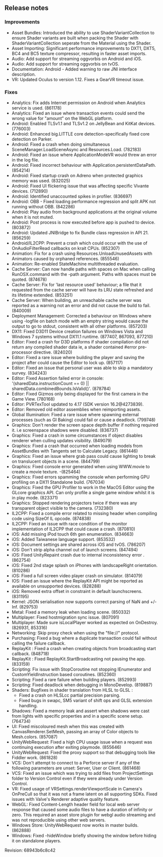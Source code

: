 ## Release notes

### Improvements

-   Asset Bundles: Introduced the ability to use ShaderVariantCollection to ensure Shader variants are built when packing the Shader with ShaderVariantCollection seperate from the Material using the Shader.
-   Asset Importing: Significant performance improvements to DXT1, DXT5, BC4 and BC5 texture compressor, resulting in faster asset imports.
-   Audio: Add support for streaming oggvorbis on Android and iOS.
-   Audio: Add support for streaming oggvorbis on tvOS.
-   Documentation: Android - Added warning to raw JNI interface description.
-   VR: Updated Oculus to version 1.12. Fixes a GearVR timeout issue.

### Fixes

-   Analytics: Fix adds Internet permission on Android when Analytics service is used. (861178)
-   Analytics: Fixed an issue where transaction events could send the wrong value for \"amount\" on the WebGL platform.
-   Android: Enabled TLSv1.1 and TLSv1.2 on JellyBean and KitKat devices. (776003)
-   Android: Enhanced big.LITTLE core detection-specifically fixed core detection on Parker.
-   Android: Fixed a crash when doing simultaneous SceneManager.LoadSceneAsync and Resources.Load. (782183)
-   Android: Fixed an issue where ApplicationModeVR would threw an error in the log file.
-   Android: Fixed incorrect behaviour with Application.persistentDataPath. (854214)
-   Android: Fixed startup crash on Adreno when protected graphics memory was used. (832025)
-   Android: Fixed UI flickering issue that was affecting specific Vivante devices. (712890)
-   Android: Identified unaccounted spikes in profiler. (836697)
-   Android: OBB - Fixed loading performance regression and split APK not running without OBB. (842286)
-   Android: Play audio from background applications at the original volume when it is not muted.
-   Android: Post process is now executed before app is pushed to device. (803872)
-   Android: Updated JNIBridge to fix Bundle class regression in API 21. (856259)
-   Android/IL2CPP: Prevent a crash which could occur with the use of OnAudioFilterRead callbacks on krait CPUs. (852307)
-   Animation: Fix for a crash using Resources.UnloadUnusedAssets with Animators caused by orphaned references. (855546)
-   Animation: Re-enabled StateMachine multithreaded evaluation.
-   Cache Server: Can now handle paths with spaces on Mac when calling RunOSX.command with the -path argument. Paths with spaces must be quoted. (874678)
-   Cache Server: Fix for \'last resource used\' behaviour; a file that it requested from the cache server will have its LRU state refreshed and its lifetime extended. (853251)
-   Cache Server: When building, an unreachable cache server was reported as a warning not an error and did not cause the build to fail. (840009)
-   Deployment Management: Corrected a behaviour on Windows where using -logfile on batch mode with an emptry string would cause the output to go to stdout, consistent with all other platforms. (857203)
-   DX11: Fixed D3D11 Device creation failures on Windows Vista and Windows 7 systems without DX11.1 runtime. (877407, 867093, 877210)
-   Editor: Fixed a crash for D3D platforms if shader compilation did not return any compiled shader data ie, a shader contained #error pre-processor directive. (824020)
-   Editor: Fixed a rare issue where building the player and saving the project after could cause the Editor to lock up. (857117)
-   Editor: Fixed an issue that personal user was able to skip a mandatory survey. (834243)
-   Editor: Fixed Assertion failed error in console: \'(sharedData.instructionCount == 0) \|\| sharedData.combinedBounds.IsValid()\'. (878784)
-   Editor: Fixed Gizmos only being displayed for the first camera in the Game View. (780168)
-   Editor: PVRTexTool updated to 4.17 (SDK version 16.2@4273839).
-   Editor: Removed old editor assemblies when reimporting assets.
-   Global Illumination: Fixed a rare issue where spawning external processes (such as GI Baking) could fail or cause a deadlock. (799748)
-   Graphics: Don\'t render the screen space depth buffer if nothing required it. i.e screenspace shadows were disabled. (836737)
-   Graphics: Fixed a crash in some circumstances if object disables renderer when culling updates visibility. (849079)
-   Graphics: Fixed a crash that occurred when loading models from AssetBundles with Tangents set to Calculate Legacy. (861446)
-   Graphics: Fixed an issue where grab pass could cause lighting to break on translucent objects in a scene. (844799)
-   Graphics: Fixed console error generated when using WWW.movie to create a movie texture. -(825464)
-   Graphics: Fixed errors spamming the console when performing GPU profiling on a DX11 Standalone build. (767034)
-   Graphics: Fixed the GPU Profiler to work in the MacOS Editor using the GLcore graphics API. Can only profile a single game window whilst it is in play mode. (823371)
-   Graphics: Stopped rendering projectors twice if there was any transparent object visible to the camera. (732380)
-   IL2CPP: Fixed a compile error related to missing header when compiling code using SizeOf IL opcode. (874838)
-   IL2CPP: Fixed an issue with race condition of the monitor implementation of IL2CPP that could cause a crash. (870810)
-   iOS: Add missing iPod touch 6th gen enumeration. (834663)
-   iOS: Added Taiwanese language support. (853532)
-   iOS: Document settings are shared across iOS and tvOS. (786207)
-   iOS: Don\'t strip alpha channel out of launch screens. (847494)
-   iOS: Fixed UnityRepaint crash due to internal inconsistency error . (862754)
-   iOS: Fixed 2nd stage splash on iPhones with landscapeRight orientation. (810286)
-   iOS: Fixed a full screen video player crash on simulator. (814079)
-   IOS: Fixed an issue where the ReplayKit API might be reported as available on unsupported devices. (828288)
-   iOS: Removed extra offset in constraint in default launchscreens. (831195)
-   Kernel: JSON serialisation now supports correct parsing of NaN and +/- Inf. (829753)
-   Metal: Fixed a memory leak when loading scene. (850332)
-   Multiplayer: Fixed hostmigration sync issue. (807091)
-   Multiplayer: Made sure isLocalPlayer worked as expected on OnDestroy. (826931, 853316)
-   Networking: Skip proxy check when using the \"file://\" protocol.
-   Purchasing: Fixed a bug where a duplicate transaction could fail without calling the failure callback.
-   ReplayKit : Fixed a crash when creating objects from broadcasting start callback. (848718)
-   ReplayKit : Fixed ReplayKit.StartBroadcasting not pausing the app. (833159)
-   Scripting: Fix issue with StopCoroutine not stopping IEnumerator and CustomYieldInstruction based coroutines. (852360)
-   Scripting: Fixed a rare failure when building players. (852993)
-   Scripting: Fixed deadlock when debugging in MonoDevelop. (819887)
-   Shaders: Bugfixes in shader translation from HLSL to GLSL :
    -   Fixed a crash on HLSLcc partial precision parsing.
    -   Fixed bugs in swapc, SM5 variant of shift ops and GLSL extension handling.
-   Shadows: Fixed a memory leak and assert when shadows were cast from lights with specific properties and in a specific scene setup. (764734)
-   UI: Fixed miscoloured mesh when this was created with CanvasRenderer.SetMesh, passing an array of Color objects to Mesh.colors. (857087)
-   UnityWebRequest: Fixed a high CPU usage issue when a request was continuing execution after exiting playmode. (855646)
-   UnityWebRequest: Fixed the proxy support so that debugging tools like Fiddler work. (861828)
-   VCS: Don\'t attempt to connect to a Perforce server if any of the following parameters are unset: Server, User or Client. (861468)
-   VCS: Fixed an issue which was trying to add files from ProjectSettings folder to Version Control even if they were already under Version Control.
-   VR: Fixed usage of VRSettings.renderViewportScale in Camera\'s OnPreCull so that it was not a frame latent on all supporting SDKs. Fixed issues with Valve\'s Renderer adaptive quality feature.
-   WebGL: Fixed Content-Length header field for local web server response that caused some audio files to have a duration of infinity or zero. This required an asset store plugin for webgl audio streaming and was not reproducible using other web servers.
-   Windows Store: UnityWebRequest now works in master builds. (862888)
-   Windows: Fixed -hideWindow briefly showing the window before hiding it on standalone players.

Revision: 68943b6c8c42
